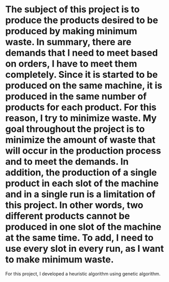 # The subject of this project is to produce the products desired to be produced by making minimum waste. In summary, there are demands that I need to meet based on orders, I have to meet them completely. Since it is started to be produced on the same machine, it is produced in the same number of products for each product. For this reason, I try to minimize waste. My goal throughout the project is to minimize the amount of waste that will occur in the production process and to meet the demands. In addition, the production of a single product in each slot of the machine and in a single run is a limitation of this project. In other words, two different products cannot be produced in one slot of the machine at the same time. To add, I need to use every slot in every run, as I want to make minimum waste.


For this project, I developed a heuristic algorithm using genetic algorithm.
